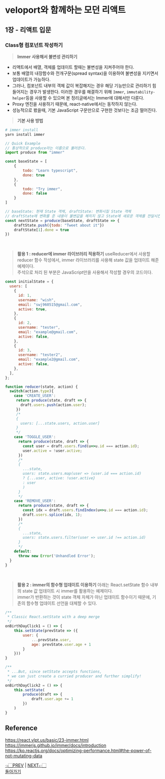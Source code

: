 # veloport와 함께하는 모던 리액트
## 1장 - 리액트 입문
### Class형 컴포넌트 작성하기
> __Immer 사용해서 불변성 관리하기__
- 리액트에서 배열, 객체를 업데이트 할때는 불변성을 지켜주어야 한다.
- 보통 배열의 내장함수와 전개구문(spread syntax)을 이용하여 불변성을 지키면서 업데이트가 가능하다.
- 그러나, 컴포넌트 내부의 객체 값이 복잡해지는 경우 해당 기능만으로 관리하기 힘들어지는 경우가 발생한다. 이러한 경우를 해결하기 위해 `Immer`, `immutability-helper`등을 사용할 수 있으며 본 정리글에서는 Immer에 대해서만 다룬다.
- Proxy 엔진을 사용하기 때문에, react-native에서는 동작하지 않는다.
- 성능적으로 봤을때, 기본 JavaScript 구문만으로 구현한 것보다는 조금 떨어진다.

> __기본 사용 방법__
```bash
# immer install
yarn install immer
```
```javascript
// Quick Example
// 통상적으로 produce라는 이름으로 불러온다.
import produce from "immer"

const baseState = [
    {
        todo: "Learn typescript",
        done: true
    },
    {
        todo: "Try immer",
        done: false
    }
]

// baseState: 현재 State 객체, draftState: 변화시킬 State 객체
// draftState에 변화를 준 내용이 불변값을 해치지 않고 State에 새로운 객체를 전달시킨다.
const nextState = produce(baseState, draftState => {
    draftState.push({todo: "Tweet about it"})
    draftState[1].done = true
})
```
<br>

> __활용 1 : reducer에 immer 라이브러리 적용하기__
useReducer에서 사용할 reducer 함수 작성에서, immer 라이브러리를 사용해 state 값을 업데이트 해준 예제이다.<br>
주석으로 처리 된 부분은 JavaScript만을 사용해서 작성할 경우의 코드이다.
```javascript
const initialState = {
  users: [
    {
      id: 1,
      username: "wish",
      email: "swj960515@gmail.com",
      active: true,
    },
    {
      id: 2,
      username: "tester",
      email: "example@gmail.com",
      active: false,
    },
    {
      id: 3,
      username: "tester2",
      email: "example2@gmail.com",
      active: false,
    },
  ],
};

function reducer(state, action) {
  switch(action.type){
    case 'CREATE_USER':
     return produce(state, draft => {
       draft.users.push(action.user);
     })
     /*
     {
       users: [...state.users, action.user]
     }
     */
    case 'TOGGLE_USER':
      return produce(state, draft => {
        const user = draft.users.find(u=>u.id === action.id);
        user.active = !user.active;
      })
      /*
      {
        ...state,
        users: state.users.map(user => (user.id === action.id) 
        ? {...user, active: !user.active} 
        : user
        )
      }
      */
    case 'REMOVE_USER':
      return produce(state, draft => {
        const idx = draft.users.findIndex(u=>u.id === action.id);
        draft.users.splice(idx, 1);
      })
      /*
      {
        ...state,
        users: state.users.filter(user => user.id !== action.id)
      }
      */
    default:
      throw new Error('Unhandled Error');
  }
}
```
<br>

> __활용 2 : immer의 함수형 업데이트 이용하기__
아래는 React.setState 함수 내부의 state 값 업데이트 시 immer를 활용하는 예제이다.<br>
immer가 반환하는 것이 state 객체 자체가 아닌 업데이트 함수이기 때문에, 기존의 함수형 업데이트 선언을 대체할 수 있다.
```javascript
/**
 * Classic React.setState with a deep merge
 */
onBirthDayClick1 = () => {
    this.setState(prevState => ({
        user: {
            ...prevState.user,
            age: prevState.user.age + 1
        }
    }))
}

/**
 * ...But, since setState accepts functions,
 * we can just create a curried producer and further simplify!
 */
onBirthDayClick2 = () => {
    this.setState(
        produce(draft => {
            draft.user.age += 1
        })
    )
}
```

## Reference
<https://react.vlpt.us/basic/23-immer.html>
<https://immerjs.github.io/immer/docs/introduction>
<https://ko.reactjs.org/docs/optimizing-performance.html#the-power-of-not-mutating-data>
<br>

[👈🏻PREV](https://github.com/ss-won/veloport-react/blob/master/Ch1/md/14.md) |
[NEXT👉🏻](https://github.com/ss-won/veloport-react/blob/master/Ch1/md/16.md) <br>
[돌아가기](https://github.com/ss-won/veloport-react)